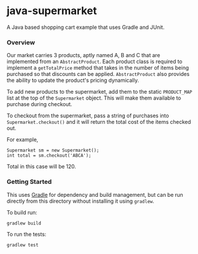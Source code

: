 # java-supermarket

A Java based shopping cart example that uses Gradle and JUnit.

### Overview

Our market carries 3 products, aptly named A, B and C that are implemented from an `AbstractProduct`. Each product class is required to implement a `getTotalPrice` method that takes in the number of items being purchased so that discounts can be applied. `AbstractProduct` also provides the ability to update the product's pricing dynamically.

To add new products to the supermarket, add them to the static `PRODUCT_MAP` list at the top of the `Supermarket` object. This will make them available to purchase during checkout.

To checkout from the supermarket, pass a string of purchases into `Supermarket.checkout()` and it will return the total cost of the items checked out.

For example,

```
Supermarket sm = new Supermarket();
int total = sm.checkout('ABCA');
```

Total in this case will be 120.

### Getting Started

This uses [Gradle](http://gradle.org/) for dependency and build management, but can be run directly from this directory without installing it using `gradlew`. 

To build run:

```
gradlew build
```

To run the tests:

```
gradlew test
```



